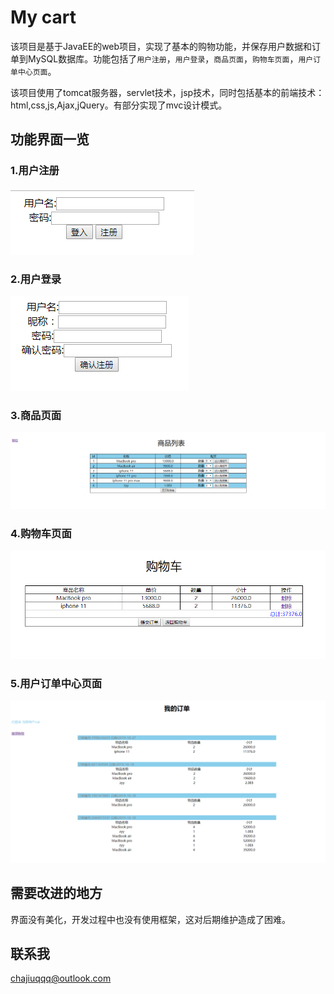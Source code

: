 # My cart 
该项目是基于JavaEE的web项目，实现了基本的购物功能，并保存用户数据和订单到MySQL数据库。功能包括了`用户注册`，`用户登录`，`商品页面`，`购物车页面`，`用户订单中心页面`。

该项目使用了tomcat服务器，servlet技术，jsp技术，同时包括基本的前端技术：html,css,js,Ajax,jQuery。有部分实现了mvc设计模式。

## 功能界面一览
### 1.用户注册
![login](https://github.com/chajiuqqq/cart/blob/master/img/login.png)

### 2.用户登录
![register](https://github.com/chajiuqqq/cart/blob/master/img/register.png)

### 3.商品页面
![products](https://github.com/chajiuqqq/cart/blob/master/img/listProduct.png)

### 4.购物车页面
![cart](https://github.com/chajiuqqq/cart/blob/master/img/cart.png)

### 5.用户订单中心页面
![myorder](https://github.com/chajiuqqq/cart/blob/master/img/myOrder.png)

## 需要改进的地方
界面没有美化，开发过程中也没有使用框架，这对后期维护造成了困难。

## 联系我
chajiuqqq@outlook.com
